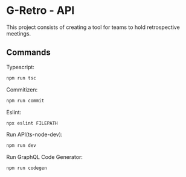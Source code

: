 # G-Retro - API

This project consists of creating a tool for teams to hold retrospective meetings.

## Commands

Typescript:

```sh
npm run tsc
```

Commitizen:

```sh
npm run commit
```

Eslint:

```sh
npx eslint FILEPATH
```

Run API(ts-node-dev):

```sh
npm run dev
```

Run GraphQL Code Generator:

```sh
npm run codegen
```
